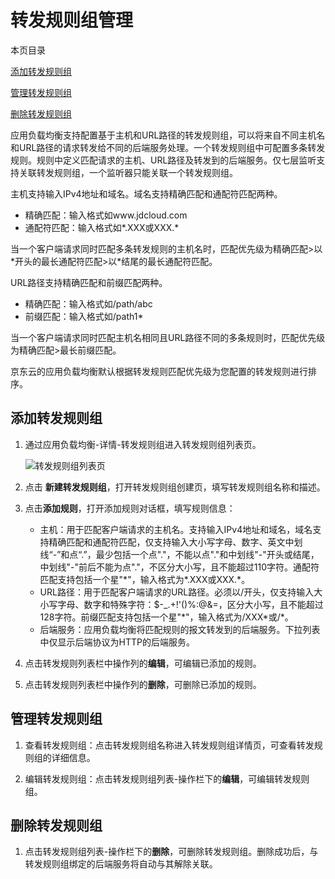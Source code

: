 # 转发规则组管理

本页目录

[添加转发规则组](#添加转发规则组)

[管理转发规则组](#管理转发规则组)

[删除转发规则组](#删除转发规则组)

应用负载均衡支持配置基于主机和URL路径的转发规则组，可以将来自不同主机名和URL路径的请求转发给不同的后端服务处理。一个转发规则组中可配置多条转发规则。规则中定义匹配请求的主机、URL路径及转发到的后端服务。仅七层监听支持关联转发规则组，一个监听器只能关联一个转发规则组。

主机支持输入IPv4地址和域名。域名支持精确匹配和通配符匹配两种。

- 精确匹配：输入格式如www.jdcloud.com
- 通配符匹配：输入格式如\*.XXX或XXX.\*

当一个客户端请求同时匹配多条转发规则的主机名时，匹配优先级为精确匹配>以\*开头的最长通配符匹配>以\*结尾的最长通配符匹配。

URL路径支持精确匹配和前缀匹配两种。

- 精确匹配：输入格式如/path/abc
- 前缀匹配：输入格式如/path1\*

当一个客户端请求同时匹配主机名相同且URL路径不同的多条规则时，匹配优先级为精确匹配>最长前缀匹配。

京东云的应用负载均衡默认根据转发规则匹配优先级为您配置的转发规则进行排序。

## 添加转发规则组

1. 通过应用负载均衡-详情-转发规则组进入转发规则组列表页。

	![转发规则组列表页](../../../../image/Networking/ALB/ALB-XXX.png)

2. 点击 **新建转发规则组**，打开转发规则组创建页，填写转发规则组名称和描述。
3. 点击**添加规则**，打开添加规则对话框，填写规则信息：
    - 主机：用于匹配客户端请求的主机名。支持输入IPv4地址和域名，域名支持精确匹配和通配符匹配，仅支持输入大小写字母、数字、英文中划线“-”和点“.”，最少包括一个点"."，不能以点"."和中划线"-"开头或结尾，中划线"-"前后不能为点"."，不区分大小写，且不能超过110字符。通配符匹配支持包括一个星"*"，输入格式为\*.XXX或XXX.\*。
    - URL路径：用于匹配客户端请求的URL路径。必须以/开头，仅支持输入大小写字母、数字和特殊字符：$-_.+!\'()%:@&=，区分大小写，且不能超过128字符。前缀匹配支持包括一个星"*"，输入格式为/XXX\*或/\*。
    - 后端服务：应用负载均衡将匹配规则的报文转发到的后端服务。下拉列表中仅显示后端协议为HTTP的后端服务。

4. 点击转发规则列表栏中操作列的**编辑**，可编辑已添加的规则。
5. 点击转发规则列表栏中操作列的**删除**，可删除已添加的规则。

## 管理转发规则组

1. 查看转发规则组：点击转发规则组名称进入转发规则组详情页，可查看转发规则组的详细信息。

1. 编辑转发规则组：点击转发规则组列表-操作栏下的**编辑**，可编辑转发规则组。
		
## 删除转发规则组

1. 点击转发规则组列表-操作栏下的**删除**，可删除转发规则组。删除成功后，与转发规则组绑定的后端服务将自动与其解除关联。
		
